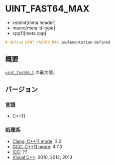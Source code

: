 # UINT_FAST64_MAX
* cstdint[meta header]
* macro[meta id-type]
* cpp11[meta cpp]

```cpp
# define UINT_FAST64_MAX implementation-defined
```

## 概要
[`uint_fast64_t`](uint_fast64_t.md) の最大値。

## バージョン
### 言語
- C++11

### 処理系
- [Clang, C++11 mode](/implementation.md#clang): 3.2
- [GCC, C++11 mode](/implementation.md#gcc): 4.7.0
- [ICC](/implementation.md#icc): ??
- [Visual C++](/implementation.md#visual_cpp): 2010, 2012, 2013
